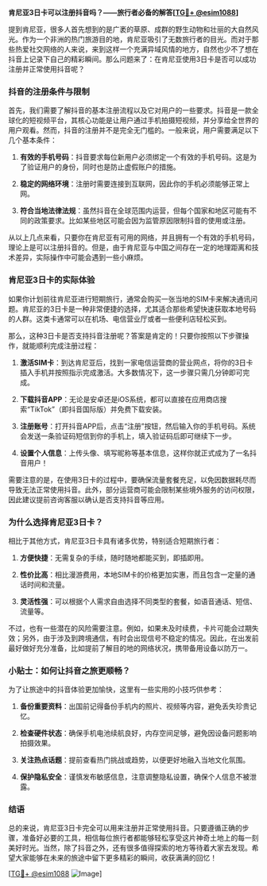 **肯尼亚3日卡可以注册抖音吗？——旅行者必备的解答[[TG💪+ @esim1088](https://t.me/s/esim1088)]**

提到肯尼亚，很多人首先想到的是广袤的草原、成群的野生动物和壮丽的大自然风光。作为一个非洲的热门旅游目的地，肯尼亚吸引了无数旅行者的目光。而对于那些热爱社交网络的人来说，来到这样一个充满异域风情的地方，自然也少不了想在抖音上记录下自己的精彩瞬间。那么问题来了：在肯尼亚使用3日卡是否可以成功注册并正常使用抖音呢？

### 抖音的注册条件与限制

首先，我们需要了解抖音的基本注册流程以及它对用户的一些要求。抖音是一款全球化的短视频平台，其核心功能是让用户通过手机拍摄短视频，并分享给全世界的用户观看。然而，抖音的注册并不是完全无门槛的。一般来说，用户需要满足以下几个基本条件：

1. **有效的手机号码**：抖音要求每位新用户必须绑定一个有效的手机号码。这是为了验证用户的身份，同时也是防止虚假账户的措施。
   
2. **稳定的网络环境**：注册时需要连接到互联网，因此你的手机必须能够正常上网。

3. **符合当地法律法规**：虽然抖音在全球范围内运营，但每个国家和地区可能有不同的政策要求。比如某些地区可能会因为监管原因限制抖音的使用或注册。

从以上几点来看，只要你在肯尼亚有可用的网络，并且拥有一个有效的手机号码，理论上是可以注册抖音的。但是，由于肯尼亚与中国之间存在一定的地理距离和技术差异，实际操作中可能会遇到一些小麻烦。

### 肯尼亚3日卡的实际体验

如果你计划前往肯尼亚进行短期旅行，通常会购买一张当地的SIM卡来解决通讯问题。肯尼亚的3日卡是一种非常便捷的选择，尤其适合那些希望快速获取本地号码的人群。这类卡通常可以在机场、电信营业厅或者一些便利店轻松买到。

那么，这种3日卡是否支持抖音注册呢？答案是肯定的！只要你按照以下步骤操作，就能顺利完成注册过程：

1. **激活SIM卡**：到达肯尼亚后，找到一家电信运营商的营业网点，将你的3日卡插入手机并按照指示完成激活。大多数情况下，这一步骤只需几分钟即可完成。

2. **下载抖音APP**：无论是安卓还是iOS系统，都可以直接在应用商店搜索“TikTok”（即抖音国际版）并免费下载安装。

3. **注册账号**：打开抖音APP后，点击“注册”按钮，然后输入你的手机号码。系统会发送一条验证码短信到你的手机上，填入验证码后即可继续下一步。

4. **设置个人信息**：上传头像、填写昵称等基本信息，这样你就正式成为了一名抖音用户！

需要注意的是，在使用3日卡的过程中，要确保流量套餐充足，以免因数据耗尽而导致无法正常使用抖音。此外，部分运营商可能会限制某些境外服务的访问权限，因此建议提前咨询客服以确认是否支持抖音等应用。

### 为什么选择肯尼亚3日卡？

相比于其他方式，肯尼亚3日卡具有诸多优势，特别适合短期旅行者：

1. **方便快捷**：无需复杂的手续，随时随地都能买到，即插即用。
   
2. **性价比高**：相比漫游费用，本地SIM卡的价格更加实惠，而且包含一定量的通话时间和流量。

3. **灵活性强**：可以根据个人需求自由选择不同类型的套餐，如语音通话、短信、流量等。

不过，也有一些潜在的风险需要注意。例如，如果未及时续费，卡片可能会过期失效；另外，由于涉及到跨境通信，有时会出现信号不稳定的情况。因此，在出发前最好做好充分准备，比如提前了解目的地的网络状况，携带备用设备以防万一。

### 小贴士：如何让抖音之旅更顺畅？

为了让旅途中的抖音体验更加愉快，这里有一些实用的小技巧供参考：

1. **备份重要资料**：出国前记得备份手机内的照片、视频等内容，避免丢失珍贵记忆。

2. **检查硬件状态**：确保手机电池续航良好，内存空间足够，避免因设备问题影响拍摄效果。

3. **关注热点话题**：提前查看热门挑战或趋势，以便更好地融入当地文化氛围。

4. **保护隐私安全**：谨慎发布敏感信息，注意调整隐私设置，确保个人信息不被泄露。

### 结语

总的来说，肯尼亚3日卡完全可以用来注册并正常使用抖音。只要遵循正确的步骤，准备好必要的工具，相信每位旅行者都能够轻松享受这片神奇土地上的每一刻美好时光。当然，除了抖音之外，还有很多值得探索的地方等待着大家去发现。希望大家能够在未来的旅途中留下更多精彩的瞬间，收获满满的回忆！

[[TG💪+ @esim1088](https://t.me/s/esim1088) ![Image](https://i.postimg.cc/4NQfJmqS/Snipaste-2025-05-13-00-14-12.png)]
